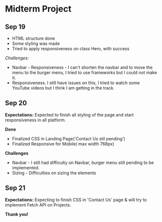 # **Midterm Project**

## Sep 19

- HTML structure done
- Some styling was made
- Tried to apply responsiveness on class Hero, with success

_Challenges:_

- Navbar - Responsiveness - I can't shorten the navbar and to move the menu to the burger menu, I tried to use frameworks but I could not make it.
- Responsiveness. I still have issues on this, I tried to watch some YouTube videos but I think I am getting in the track.

## Sep 20

**Expectations:** Expected to finish all styling of the page and start responsiveness in all platform.

**Done**

- Finalized CSS in Landing Page('Contact Us stil pending')
- Finalized Responsive for Mobile( max width 768px)

**Challenges**

- Navbar - I still had difficulty on Navbar, burger menu still pending to be implemented.
- Sizing - Difficulties on sizing the elements

## Sep 21

**Expectations:** Expecting to finish CSS in 'Contact Us' page & will try to implement Fetch API on Projects.

**Thank you!**
